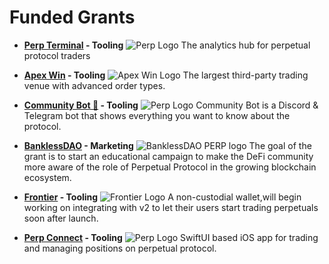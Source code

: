 # Funded Grants

- **[Perp Terminal](https://perpterminal.com) - Tooling**
  ![Perp Logo](https://perpterminal.com/logo.svg)
   The analytics hub for perpetual protocol traders

- **[Apex Win](https://www.apex.win) - Tooling**
  ![Apex Win Logo](https://gblobscdn.gitbook.com/spaces%2F-MWjtx1SWT04mNftJegl%2Favatar-1616786056048.png?alt=media)
  The largest third-party trading venue with advanced order types.

- **[Community Bot 🤖](https://github.com/K-Lascar/PerpProject) - Tooling**
 ![Perp Logo](https://perpterminal.com/logo.svg)
 Community Bot is a Discord & Telegram bot that shows everything you want to know about the protocol.

- **[BanklessDAO](https://medium.com/bankless-dao/bankless-dao-perpetual-protocol-79e75a088faa) - Marketing**
  ![BanklessDAO PERP logo](https://miro.medium.com/max/1400/0*wk3FJWHHKdWfxg5D)
  The goal of the grant is to start an educational campaign to make the DeFi community more aware of the role of Perpetual Protocol in the growing blockchain ecosystem.

- **[Frontier](https://frontier.xyz) - Tooling**
  ![Frontier Logo](https://frontier.xyz/resources/img/home/images/frontier-Logo.svg)
  A non-custodial wallet,will begin working on integrating with v2 to let their users start trading perpetuals soon after launch. 

- **[Perp Connect](https://github.com/Perpconnect/perp-ios) - Tooling**
  ![Perp Logo](https://perpterminal.com/logo.svg)
  SwiftUI based iOS app for trading and managing positions on perpetual protocol.